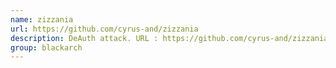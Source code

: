 ```yaml
---
name: zizzania
url: https://github.com/cyrus-and/zizzania
description: DeAuth attack. URL : https://github.com/cyrus-and/zizzania Groups : blackarch blackarch-wireless blackarch-dos blackarch-sniffer
group: blackarch
---
```

